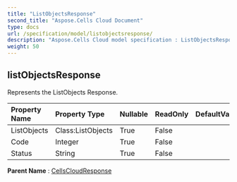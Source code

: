 ```yaml
---
title: "ListObjectsResponse"
second_title: "Aspose.Cells Cloud Document"
type: docs
url: /specification/model/listobjectsresponse/
description: "Aspose.Cells Cloud model specification : ListObjectsResponse. Effortlessly handle Excel and other spreadsheet documents with features like opening, generating, editing, splitting, merging, comparing, and converting."
weight: 50
---
```


## **listObjectsResponse**

Represents the ListObjects Response. 

| Property Name | Property Type | Nullable |  ReadOnly | DefaultValue | Description | 
| :- | :- | :- |:- |  :- | :- |
| ListObjects | Class:ListObjects | True |  False |  |  |  
| Code | Integer | True |  False |  |  |  
| Status | String | True |  False |  |  |  

**Parent Name** : [CellsCloudResponse](cellscloudresponse)

